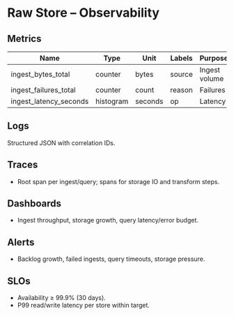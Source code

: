 # Raw Store – Observability

## Metrics
| Name | Type | Unit | Labels | Purpose |
|------|------|------|--------|---------|
| ingest_bytes_total | counter | bytes | source | Ingest volume |
| ingest_failures_total | counter | count | reason | Failures |
| ingest_latency_seconds | histogram | seconds | op | Latency |

## Logs
Structured JSON with correlation IDs.

## Traces
- Root span per ingest/query; spans for storage IO and transform steps.

## Dashboards
- Ingest throughput, storage growth, query latency/error budget.

## Alerts
- Backlog growth, failed ingests, query timeouts, storage pressure.

## SLOs
- Availability ≥ 99.9% (30 days).
- P99 read/write latency per store within target.
